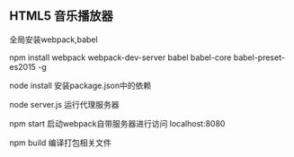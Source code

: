 HTML5 音乐播放器
-------------
全局安装webpack,babel

npm install webpack webpack-dev-server babel babel-core babel-preset-es2015 -g


node install 安装package.json中的依赖


node server.js 运行代理服务器

npm start 启动webpack自带服务器进行访问 localhost:8080

npm build 编译打包相关文件

